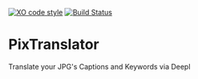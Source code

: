 [![XO code style](https://img.shields.io/badge/code_style-XO-5ed9c7.svg)](https://github.com/xojs/xo)
[![Build Status](https://travis-ci.com/jblossey/PixTranslator.svg?branch=master)](https://travis-ci.com/jblossey/PixTranslator)

# PixTranslator
Translate your JPG's Captions and Keywords via Deepl
